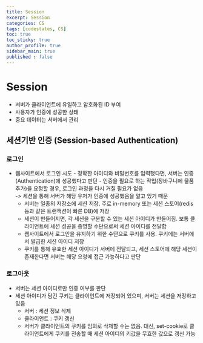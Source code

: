 ```yaml
---
title: Session
excerpt: Session
categories: CS
tags: [codestates, CS]
toc: true
toc_sticky: true
author_profile: true
sidebar_main: true
published : false
---
```


# Session
- 서버가 클라이언트에 유일하고 암호화된 ID 부여
- 사용자가 인증에 성공한 상태
- 중요 데이터는 서버에서 관리

## 세션기반 인증 (Session-based Authentication)
### 로그인
- 웹사이트에서 로그인 시도 - 정확한 아이디와 비밀번호를 입력했다면, 서버는 인증(Authentication)에 성공했다고 판단 - 인증을 필요로 하는 작업(장바구니에 물품 추가)을 요청할 경우, 로그인 과정을 다시 거칠 필요가 없음  
-> 세션을 통해 서버가 해당 유저가 인증에 성공했음을 알고 있기 때문
  - 서버는 일종의 저장소에 세션 저장. 주로 in-memory 또는 세션 스토어(redis 등과 같은 트랜잭션이 빠른 DB)에 저장
  - 세션이 만들어지면, 각 세션을 구분할 수 있는 세션 아이디가 만들어짐. 보통 클라이언트에 세션 성공을 증명할 수단으로써 세션 아이디를 전달함
  - 웹사이트에서 로그인을 유지하기 위한 수단으로 쿠키를 사용. 쿠키에는 서버에서 발급한 세션 아이디 저장
  - 쿠키를 통해 유효한 세션 아이디가 서버에 전달되고, 세션 스토어에 해당 세션이 존재한다면 서버는 해당 요청에 접근 가능하다고 판단

### 로그아웃
- 서버는 세션 아이디로만 인증 여부를 판단
- 세션 아이디가 담긴 쿠키는 클라이언트에 저장되어 있으며, 서버는 세션을 저장하고 있음
  - 서버 : 세션 정보 삭제  
  - 클라이언트 : 쿠키 갱신
  - 서버가 클라이언트의 쿠키를 임의로 삭제할 수는 없음. 대신, set-cookie로 클라이언트에게 쿠키를 전송할 때 세션 아이디의 키값을 무효한 값으로 갱신 가능